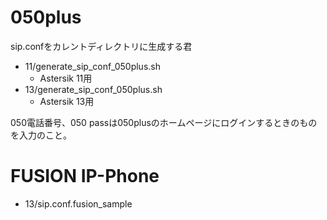 # 050plus

sip.confをカレントディレクトリに生成する君

* 11/generate_sip_conf_050plus.sh
  * Astersik 11用
* 13/generate_sip_conf_050plus.sh
  * Astersik 13用

050電話番号、050 passは050plusのホームページにログインするときのものを入力のこと。

# FUSION IP-Phone

* 13/sip.conf.fusion_sample
